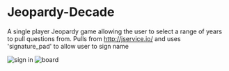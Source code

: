 # Jeopardy-Decade
A single player Jeopardy game allowing the user to select a range of years to pull questions from. Pulls from http://jservice.io/ and uses 'signature_pad' to allow user to sign name

![sign in](https://i.imgur.com/CRumhlA.png)
![board](https://i.imgur.com/kASJjVj.png)
